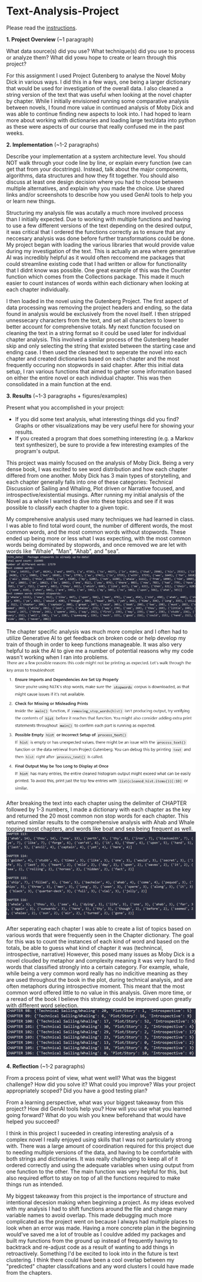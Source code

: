 # Text-Analysis-Project

Please read the [instructions](instructions.md).

**1. Project Overview** (~1 paragraph)

What data source(s) did you use? What technique(s) did you use to process or analyze them? What did yowu hope to create or learn through this project?

For this assignment I used Project Gutenberg to analyse the Novel Moby Dick in various ways. I did this in a few ways, one being a larger dictionary that would be used for investigation of the overall data. I also cleaned a string version of the text that was useful when looking at the novel chapter by chapter.  While I initially envisioned running some comparative analysis between novels, I found more value in continued analysis of Moby Dick and was able to continue finding new aspects to look into. I had hoped to learn more about working with dictionaries and loading large text/data into python as these were aspects of our course that really confused me in the past weeks. 

**2. Implementation** (~1-2 paragraphs)

Describe your implementation at a system architecture level. You should NOT walk through your code line by line, or explain every function (we can get that from your docstrings). Instead, talk about the major components, algorithms, data structures and how they fit together. You should also discuss at least one design decision where you had to choose between multiple alternatives, and explain why you made the choice. Use shared links and/or screenshots to describe how you used GenAI tools to help you or learn new things.

Structuring my analysis file was acutally a much more involved process than I initially expected. Due to working with multiple functions and having to use a few different versions of the text depending on the desired output, it was critical that I ordered the functions correctly as to ensure that any neccesary analysis was done before further transformations could be done. My project began with loading the various libraries that would provide value during my investigation of the text. This is actually an area where generative AI was incredibly helpful as it would often reccomend me packages that could streamline existing code that I had written or allow for functionality that I didnt know was possible. One great example of this was the Counter function which comes from the Collections package. This made it much easier to count instances of words within each dictionary when looking at each chapter individually.

I then loaded in the novel using the Gutenberg Project. The first aspect of data processing was removing the project headers and ending, so the data found in analysis would be exclusively from the novel itself. I then stripped unnessecary characters from the text, and set all characters to lower to better account for comprehensive totals. My next function focused on cleaning the text in a string format so it could be used later for individual chapter analysis. This involved a similar process of the Gutenberg header skip and only selecting the string that existed between the starting case and ending case. I then used the cleaned text to seperate the novel into each chapter and created dictionaries based on each chapter and the most frequently occuring non stopwords in said chapter. After this initial data setup, I ran various functions that aimed to gather some information based on either the entire novel or each individual chapter. This was then consolidated in a main function at the end.

**3. Results** (~1-3 paragraphs + figures/examples)

Present what you accomplished in your project:

- If you did some text analysis, what interesting things did you find? Graphs or other visualizations may be very useful here for showing your results.
- If you created a program that does something interesting (e.g. a Markov text synthesizer), be sure to provide a few interesting examples of the program's output.

This project was mainly focused on the analysis of Moby Dick. Being a very dense book, I was excited to see word distribution and how each chapter differed from one another. Moby Dick has 3 main types of storytelling, and each chapter generally falls into one of these categories: Technical Discussion of Sailing and Whaling, Plot driven or Narrative focused, and introspective/existential musings. After running my initial analysis of the Novel as a whole I wanted to dive into these topics and see if it was possible to classify each chapter to a given topic. 

My comprehensive analysis used many techniques we had learned in class. I was able to find total word count, the number of different words, the most common words, and the most common words without stopwords. These ended up being more or less what I was expecting, with the most common words being dominated by stopwords, and once removed we are let with words like "Whale", "Man", "Ahab", and "sea".
![alt text](<Screenshot 2024-11-02 161408.png>)

The chapter specific analysis was much more complex and I often had to utilize Generative AI to get feedback on broken code or help develop my train of though in order to keep functions manageable. It was also very helpful to ask the AI to give me a number of potential reasons why my code wasn't working when I ran into problems.
![alt text](<Screenshot 2024-11-01 143304.png>)

After breaking the text into each chapter using the delimiter of CHAPTER followed by 1-3 numbers, I made a dictionary with each chapter as the key and returned the 20 most common non stop words for each chapter. This returned similar results to the comprehensive analysis with Ahab and Whale topping most chapters, and words like boat and sea being frequent as well.
![alt text](<Screenshot 2024-11-02 162558.png>)

After seperating each chapter I was able to create a list of topics based on various words that were frequently seen in the Chapter dictionary. The goal for this was to count the instances of each kind of word and based on the totals, be able to guess what kind of chapter it was (technincal, introspective, narrative) However, this posed many issues as Moby Dick is a novel clouded by metaphor and complexity meaning it was very hard to find words that classified strongly into a certain category. For example, whale, while being a very common word really has no indicitive meaning as they are used throughout the book in the plot, during technical analysis, and are often metaphors during introspective moment. This meant that the most common word offered little to no value in this analysis. Given more time, or a reread of the book I believe this strategy could be improved upon greatly with different word selection.
![alt text](<Screenshot 2024-11-02 163300.png>)

**4. Reflection** (~1-2 paragraphs)

From a process point of view, what went well? What was the biggest challenge? How did you solve it? What could you improve? Was your project appropriately scoped? Did you have a good testing plan?

From a learning perspective, what was your biggest takeaway from this project? How did GenAI tools help you? How will you use what you learned going forward? What do you wish you knew beforehand that would have helped you succeed?

I think in this project I suceeded in creating interesting analysis of a complex novel I really enjoyed using skills that I was not particularly strong with. There was a large amount of coordination required for this project due to needing multiple versions of the data, and having to be comfortable with both strings and dictionaries. It was really challenging to keep all of it ordered correctly and using the adequate variables when using output from one function to the other. The main function was very helpful for this, but also required effort to stay on top of all the functions required to make things run as intended.

My biggest takeaway from this project is the importance of structure and intentional decesion making when beginning a project. As my ideas evolved with my analysis I had to shift functions around the file and change many variable names to avoid overlap. This made debugging much more complicated as the project went on because I always had multiple places to look when an error was made. Having a more concrete plan in the beginning would've saved me a lot of trouble as I couldve added my packages and built my functions from the ground up instead of frequently having to backtrack and re-adjust code as a result of wanting to add things in retroactively. Something I'd be excited to look into in the future is text clustering. I think there could have been a cool overlap between my "predicted" chapter classifcations and any word clusters I could have made from the chapters.


